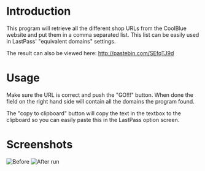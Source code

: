 Introduction
============

This program will retrieve all the different shop URLs from the CoolBlue website and put them in a comma separated list.
This list can be easily used in LastPass' "equivalent domains" settings.

The result can also be viewed here: http://pastebin.com/SEfqTJ9d

Usage
=====

Make sure the URL is correct and push the "GO!!!" button. 
When done the field on the right hand side will contain all the domains the program found.

The "copy to clipboard" button will copy the text in the textbox to the clipboard so you can easily paste this in the LastPass option screen.

Screenshots
============

![Before](https://raw.github.com/jorisv83/GetCoolBlueSitesForLastPass/master/Screenshots/start.png "Before run")
![After run](https://raw.github.com/jorisv83/GetCoolBlueSitesForLastPass/master/Screenshots/after.run.png "It found some sites!")